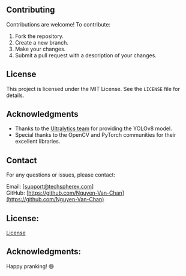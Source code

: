 
## Contributing
Contributions are welcome! To contribute:

1. Fork the repository.
2. Create a new branch.
3. Make your changes.
4. Submit a pull request with a description of your changes.

## License
This project is licensed under the MIT License. See the `LICENSE` file for details.

## Acknowledgments
- Thanks to the [Ultralytics team](https://github.com/ultralytics) for providing the YOLOv8 model.
- Special thanks to the OpenCV and PyTorch communities for their excellent libraries.

## Contact
For any questions or issues, please contact:

Email: [support@techspherex.com]  
GitHub: [https://github.com/Nguyen-Van-Chan](https://github.com/Nguyen-Van-Chan)


## License:
[License](/License)


## Acknowledgments:

Happy pranking! 😄
